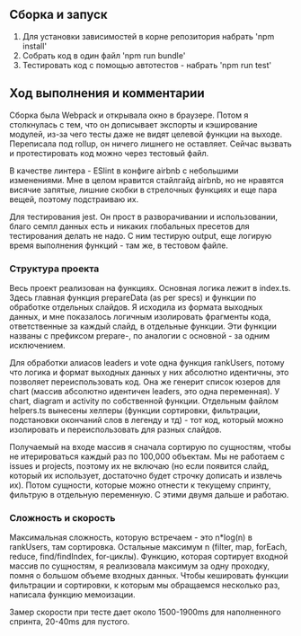 ## Сборка и запуск

1) Для установки зависимостей в корне репозитория набрать 'npm install'
2) Собрать код в один файл 'npm run bundle'
3) Тестировать код с помощью автотестов - набрать 'npm run test'

## Ход выполнения и комментарии

Сборка была Webpack и открывала окно в браузере. Потом я столкнулась с тем, что он дописывает экспорты и кэширование модулей, 
из-за чего тесты даже не видят целевой функции на выходе. Переписала под rollup, он ничего лишнего не оставляет. 
Сейчас вызвать и протестировать код можно через тестовый файл.


В качестве линтера - ESlint в конфиге airbnb с небольшими изменениями. Мне в целом нравится стайлгайд airbnb, но не 
нравятся висячие запятые, лишние скобки в стрелочных функциях и еще пара вещей, поэтому подстраиваю их.


Для тестирования jest. Он прост в разворачивании и использовании, благо семпл данных есть и никаких глобальных 
пресетов для тестирования делать не надо.
С ним тестирую output, еще логирую время выполнения функций - там же, в тестовом файле.

### Структура проекта

Весь проект реализован на функциях. Основная логика лежит в index.ts. Здесь главная функция prepareData (as per specs) и 
функции по обработке отдельных слайдов. Я исходила из формата выходных данных, и мне показалось логичным изолировать 
фрагменты кода, ответственные за каждый слайд, в отдельные функции. Эти функции названы с префиксом prepare-, по 
аналогии с основной - за одним исключением.


Для обработки алиасов leaders и vote одна функция rankUsers, потому что логика и формат выходных данных 
у них абсолютно идентичны, это позволяет переиспользовать код. 
Она же генерит список юзеров для chart (массив абсолютно идентичен leaders, это одна переменная).
У chart, diagram и activity по собственной функции. Отдельным файлом helpers.ts вынесены хелперы (функции сортировки, 
фильтрации, подстановки окончаний слов в легенду и тд) - тот код, который можно изолировать и переиспользовать для разных слайдов.


Получаемый на входе массив я сначала сортирую по сущностям, чтобы не итерироваться каждый раз по 100,000 объектам. 
Мы не работаем с issues и projects, поэтому их не включаю (но если появится слайд, который их использует, достаточно 
будет строчку дописать и извлечь их). Потом сущности, которые можно отнести к текущему спринту, 
фильтрую в отдельную переменную. С этими двумя дальше и работаю.

### Сложность и скорость

Максимальная сложность, которую встречаем - это n*log(n) в rankUsers, там сортировка. 
Остальные максимум n (filter, map, forEach, reduce, find/findIndex, for-циклы). 
Функцию, которая сортирует входной массив по сущностям, я реализовала максимум за одну проходку, помня о большом объеме 
входных данных. Чтобы кешировать функции фильтрации и сортировки, к которым мы обращаемся несколько раз, написала функцию 
мемоизации. 

Замер скорости при тесте дает около 1500-1900ms для наполненного спринта, 20-40ms для пустого.
